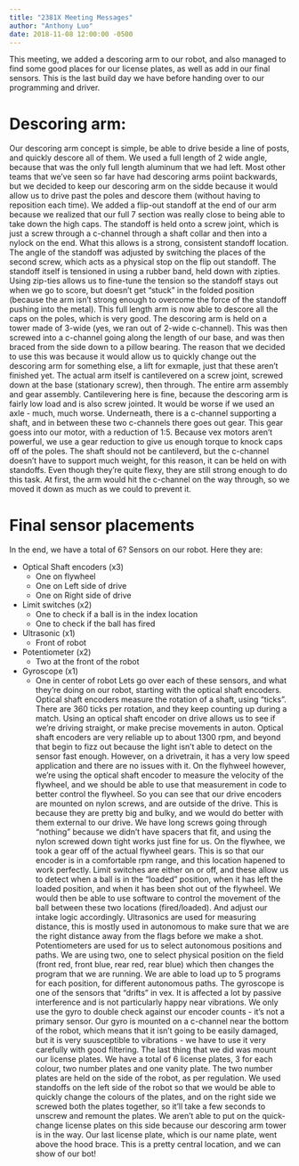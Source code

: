 ```yaml
---
title: "2381X Meeting Messages"
author: "Anthony Luo"
date: 2018-11-08 12:00:00 -0500
---
```

This meeting, we added a descoring arm to our robot, and also managed to find some good places for our license plates, as well as add in our final sensors. This is the last build day we have before handing over to our programming and driver.
# Descoring arm:
Our descoring arm concept is simple, be able to drive beside a line of posts, and quickly descore all of them. We used a full length of 2 wide angle, because that was the only full length aluminum that we had left. Most other teams that we’ve seen so far have had descoring arms poiint backwards, but we decided to keep our descoring arm on the sidde because it would allow us to drive past the poles and descore them (without having to reposition each time). We added a flip-out standoff at the end of our arm because we realized that our full 7 section was really close to being able to take down the high caps. The standoff is held onto a screw joint, which is just a screw through a c-channel through a shaft collar and then into a nylock on the end. What this allows is a strong, consistent standoff location. The angle of the standoff was adjusted by switching the places of the second screw, which acts as a physical stop on the flip out standoff. The standoff itself is tensioned in using a rubber band, held down with zipties. Using zip-ties allows us to fine-tune the tension so the standoff stays out when we go to score, but doesn’t get “stuck” in the folded position (because the arm isn’t strong enough to overcome the force of the standoff pushing into the metal). This full length arm is now able to descore all the caps on the poles, which is very good. 
The descoring arm is held on a tower made of 3-wide (yes, we ran out of 2-wide c-channel). This was then screwed into a c-channel going along the length of our base, and was then braced from the side down to a pillow bearing. The reason that we decided to use this was because it would allow us to quickly change out the descoring arm for something else, a lift for exmaple, just that these aren’t finished yet. The actual arm itself is cantilevered on a screw joint, screwed down at the base (stationary screw), then through. The entire arm assembly and gear assembly. Cantilevering here is fine, because the descoring arm is fairly low load and is also screw jointed. It would be worse if we used an axle - much, much worse. Underneath, there is a c-channel supporting a shaft, and in between these two c-channels there goes out gear. This gear goess into our motor, with a reduction of 1:5. Because vex motors aren’t powerful, we use a gear reduction to give us enough torque to knock caps off of the poles. The shaft should not be cantileverd, but the c-channel doesn’t have to support much weight, for this reason, it can be held on with standoffs. Even though they’re quite flexy, they are still strong enough to do this task. At first, the arm would hit the c-channel on the way through, so we moved it down as much as we could to prevent it.
# Final sensor placements
In the end, we have a total of 6? Sensors on our robot. Here they are:
- Optical Shaft encoders (x3)
    - One on flywheel
    - One on Left side of drive
    - One on Right side of drive
- Limit switches (x2)
    - One to check if a ball is in the index location
    - One to check if the ball has fired
- Ultrasonic (x1)
    - Front of robot
- Potentiometer (x2)
    - Two at the front of the robot
- Gyroscope (x1)
    - One in center of robot
Lets go over each of these sensors, and what they’re doing on our robot, starting with the optical shaft encoders.
Optical shaft encoders measure the rotation of a shaft, using “ticks”. There are 360 ticks per rotation, and they keep counting up during a match. Using an optical shaft encoder on drive allows us to see if we’re driving straight, or make precise movements in auton. Optical shaft encoders are very reliable up to about 1300 rpm, and beyond that begin to fizz out because the light isn’t able to detect on the sensor fast enough. However, on a drivetrain, it has a very low speed application and there are no issues with it. On the flyhweel however, we’re using the optical shaft encoder to measure the velocity of the flywheel, and we should be able to use that measurement in code to better control the flywheel. 
So you can see that our drive encoders are mounted on nylon screws, and are outside of the drive. This is because they are pretty big and bulky, and we would do better with them external to our drive. We have long screws going through “nothing” because we didn’t have spacers that fit, and using the nylon screwed down tight works just fine for us. On the flywhee, we took a gear off of the actual flywheel gears. This is so that our encoder is in a comfortable rpm range, and this location hapened to work perfectly.
Limit switches are either on or off, and these allow us to detect when a ball is in the “loaded” position, when it has left the loaded position, and when it has been shot out of the flywheel. We would then be able to use software to control the movement of the ball between these two locations (fired/loaded). And adjust our intake logic accordingly.
Ultrasonics are used for measuring distance, this is mostly used in autonomous to make sure that we are the right distance away from the flags before we make a shot. 
Potentiometers are used for us to select autonomous positions and paths. We are using two, one to select physical position on the field (front red, front blue, rear red, rear blue) which then changes the program that we are running. We are able to load up to 5 programs for each position, for different autonomous paths. 
The gyroscope is one of the sensors that “drifts” in vex. It is affected a lot by passive interference and is not particularly happy near vibrations. We only use the gyro to double check against our encoder counts - it’s not a primary sensor. Our gyro is mounted on a c-channel near the bottom of the robot, which means that it isn’t going to be easily damaged, but it is very suusceptible to vibrations - we have to use it very carefully with good filtering. 
The last thing that we did was mount our license plates. We have a total of 6 license plates, 3 for each colour, two number plates and one vanity plate. The two number plates are held on the side of the robot, as per regulation. We used standoffs on the left side of the robot so that we would be able to quickly change the colours of the plates, and on the right side we screwed both the plates together, so it’ll take a few seconds to unscrew and remount the plates. We aren’t able to put on the quick-change license plates on this side because our descoring arm tower is in the way. Our last license plate, which is our name plate, went above the hood brace. This is a pretty central location, and we can show of our bot!
